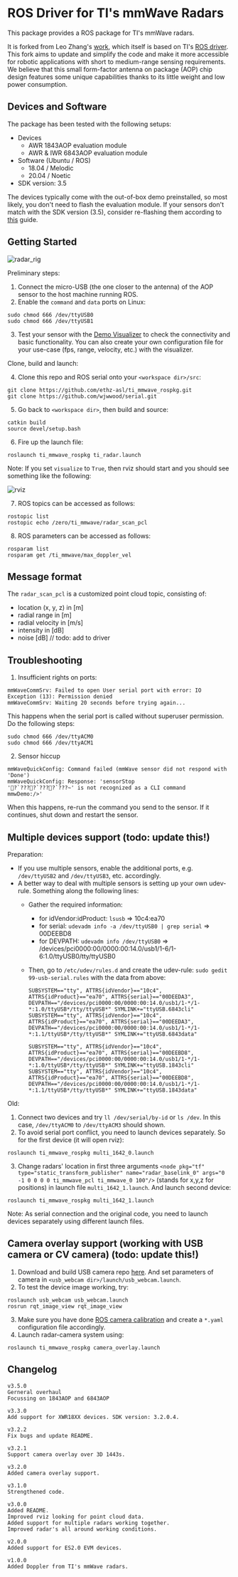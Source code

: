 # ROS Driver for TI's mmWave Radars

This package provides a ROS package for TI's mmWave radars.

It is forked from Leo Zhang's [work](https://github.com/radar-lab/ti_mmwave_rospkg), which itself is based on TI's [ROS driver](https://dev.ti.com/tirex/explore/node?node=AJVkbvjyhr4p7F6L5Elt4w__VLyFKFf__LATEST). This fork aims to update and simplify the code and make it more accessible for robotic applications with short to medium-range sensing requirements. We believe that this small form-factor antenna on package (AOP) chip design features some unique capabilities thanks to its little weight and low power consumption.

## Devices and Software

The package has been tested with the following setups:

* Devices
  * AWR 1843AOP evaluation module
  * AWR & IWR 6843AOP evaluation module
* Software (Ubuntu / ROS)
  * 18.04 / Melodic
  * 20.04 / Noetic
* SDK version: 3.5

The devices typically come with the out-of-box demo preinstalled, so most likely, you don't need to flash the evaluation module. If your sensors don't match with the SDK version (3.5), consider re-flashing them according to [this](https://dev.ti.com/tirex/explore/content/mmwave_industrial_toolbox_4_10_0/labs/Robotics/ros_driver/docs/TI_mmWave_ROS_Driver_Users_Guide.html#how-do-i-re-flash-the-ti-mmwave-evm-with-out-of-box-demo-) guide.

## Getting Started

![radar_rig](auxiliary/radar_rig_small.jpg "Radar rig")

Preliminary steps:

1. Connect the micro-USB (the one closer to the antenna) of the AOP sensor to the host machine running ROS.
2. Enable the `command` and `data` ports on Linux:
  
  ```shell
  sudo chmod 666 /dev/ttyUSB0
  sudo chmod 666 /dev/ttyUSB1
  ```
  
3. Test your sensor with the [Demo Visualizer](https://dev.ti.com/gallery/view/mmwave/mmWave_Demo_Visualizer/ver/3.5.0/) to check the connectivity and basic functionality. You can also create your own configuration file for your use-case (fps, range, velocity, etc.) with the visualizer.

Clone, build and launch:

4. Clone this repo and ROS serial onto your `<workspace dir>/src`:

  ```shell
  git clone https://github.com/ethz-asl/ti_mmwave_rospkg.git
  git clone https://github.com/wjwwood/serial.git
  ```
  
5. Go back to `<workspace dir>`, then build and source:

  ```shell
  catkin build
  source devel/setup.bash
  ```

6. Fire up the launch file:

  ```shell
  roslaunch ti_mmwave_rospkg ti_radar.launch
  ```

  Note: If you set `visualize` to `True`, then rviz should start and you should see something like the following:

  ![rviz](auxiliary/rviz_pointCloud.jpg "Rviz")
  
7. ROS topics can be accessed as follows:
  ```shell
  rostopic list
  rostopic echo /zero/ti_mmwave/radar_scan_pcl
  ```
8. ROS parameters can be accessed as follows:
  ```shell
  rosparam list
  rosparam get /ti_mmwave/max_doppler_vel
  ```
  
## Message format

The `radar_scan_pcl` is a customized point cloud topic, consisting of:

* location (x, y, z) in [m]
* radial range in [m]
* radial velocity in [m/s]
* intensity in [dB]
* noise [dB] // todo: add to driver

## Troubleshooting

1. Insufficient rights on ports:

  ```
  mmWaveCommSrv: Failed to open User serial port with error: IO Exception (13): Permission denied
  mmWaveCommSrv: Waiting 20 seconds before trying again...
  ```

  This happens when the serial port is called without superuser permission. Do the following steps:

  ```
  sudo chmod 666 /dev/ttyACM0
  sudo chmod 666 /dev/ttyACM1
  ```

2. Sensor hiccup

  ```
  mmWaveQuickConfig: Command failed (mmWave sensor did not respond with 'Done')
  mmWaveQuickConfig: Response: 'sensorStop
  '?`????`????`???~' is not recognized as a CLI command
  mmwDemo:/>'
  ```

  When this happens, re-run the command you send to the sensor. If it continues, shut down and restart the sensor.

## Multiple devices support (todo: update this!)

Preparation:

* If you use multiple sensors, enable the additional ports, e.g. `/dev/ttyUSB2` and `/dev/ttyUSB3`, etc. accordingly.
* A better way to deal with multiple sensors is setting up your own udev-rule. Something along the following lines:
  * Gather the required information:
    * for idVendor:idProduct: `lsusb` => 10c4:ea70
    * for serial: `udevadm info -a /dev/ttyUSB0 | grep serial` => 00DEEBD8
    * for DEVPATH: `udevadm info /dev/ttyUSB0` => /devices/pci0000:00/0000:00:14.0/usb1/1-6/1-6:1.0/ttyUSB0/tty/ttyUSB0
  * Then, go to `/etc/udev/rules.d` and create the udev-rule: `sudo gedit 99-usb-serial.rules` with the data from above:

    ```shell
    SUBSYSTEM=="tty", ATTRS{idVendor}=="10c4", ATTRS{idProduct}=="ea70", ATTRS{serial}=="00DEEDA3", DEVPATH=="/devices/pci0000:00/0000:00:14.0/usb1/1-*/1-*:1.0/ttyUSB*/tty/ttyUSB*" SYMLINK+="ttyUSB.6843cli"
    SUBSYSTEM=="tty", ATTRS{idVendor}=="10c4", ATTRS{idProduct}=="ea70", ATTRS{serial}=="00DEEDA3", DEVPATH=="/devices/pci0000:00/0000:00:14.0/usb1/1-*/1-*:1.1/ttyUSB*/tty/ttyUSB*" SYMLINK+="ttyUSB.6843data"

    SUBSYSTEM=="tty", ATTRS{idVendor}=="10c4", ATTRS{idProduct}=="ea70", ATTRS{serial}=="00DEEBD8", DEVPATH=="/devices/pci0000:00/0000:00:14.0/usb1/1-*/1-*:1.0/ttyUSB*/tty/ttyUSB*" SYMLINK+="ttyUSB.1843cli"
    SUBSYSTEM=="tty", ATTRS{idVendor}=="10c4", ATTRS{idProduct}=="ea70", ATTRS{serial}=="00DEEBD8", DEVPATH=="/devices/pci0000:00/0000:00:14.0/usb1/1-*/1-*:1.1/ttyUSB*/tty/ttyUSB*" SYMLINK+="ttyUSB.1843data"
    ```

Old:

1. Connect two devices and try `ll /dev/serial/by-id` or `ls /dev`. In this case, `/dev/ttyACM0` to `/dev/ttyACM3` should shown.
2. To avoid serial port conflict, you need to launch devices separately. So for the first device (it will open rviz):

  ```
  roslaunch ti_mmwave_rospkg multi_1642_0.launch 
  ```

3. Change radars' location in first three arguments `<node pkg="tf" type="static_transform_publisher" name="radar_baselink_0" args="0 -1 0 0 0 0 ti_mmwave_pcl ti_mmwave_0 100"/>` (stands for x,y,z for positions) in launch file `multi_1642_1.launch`. And launch second device:

  ```
  roslaunch ti_mmwave_rospkg multi_1642_1.launch 
  ```

Note: As serial connection and the original code, you need to launch devices separately using different launch files.

## Camera overlay support (working with USB camera or CV camera) (todo: update this!)

1. Download and build USB camera repo [here](https://github.com/radar-lab/usb_webcam`). And set parameters of camera in `<usb_webcam dir>/launch/usb_webcam.launch`.
2. To test the device image working, try:

  ```
  roslaunch usb_webcam usb_webcam.launch
  rosrun rqt_image_view rqt_image_view  
  ```

3. Make sure you have done [ROS camera calibration](http://wiki.ros.org/camera_calibration) and create a `*.yaml` configuration file accordingly.
4. Launch radar-camera system using:

  ```
  roslaunch ti_mmwave_rospkg camera_overlay.launch
  ```

## Changelog

```
v3.5.0
Gerneral overhaul
Focussing on 1843AOP and 6843AOP

v3.3.0
Add support for XWR18XX devices. SDK version: 3.2.0.4.

v3.2.2
Fix bugs and update README.

v3.2.1
Support camera overlay over 3D 1443s.

v3.2.0
Added camera overlay support.

v3.1.0
Strengthened code.

v3.0.0
Added README.
Improved rviz looking for point cloud data.
Added support for multiple radars working together. 
Improved radar's all around working conditions.

v2.0.0
Added support for ES2.0 EVM devices.

v1.0.0
Added Doppler from TI's mmWave radars.
```
